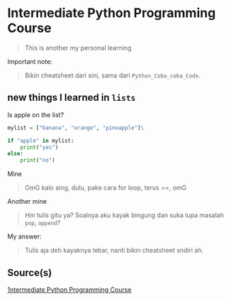# Intermediate Python Programming Course

> This is another my personal learning

Important note:
> Bikin cheatsheet dari sini, sama dari `Python_Coba_coba_Code`.

## new things I learned in `lists`

Is apple on the list?

```python
mylist = ["banana", "orange", "pineapple"]\

if "apple" in mylist:
    print("yes")
else:
    print("no")
```

Mine
> OmG kalo aing, dulu, pake cara for loop, terus ==, omG

Another mine
> Hm tulis gitu ya? Soalnya aku kayak bingung dan suka lupa masalah `pop`, `append`?

My answer:
> Tulis aja deh kayaknya lebar, nanti bikin cheatsheet sndiri ah.

## Source(s)

[1ntermediate Python Programming Course](https://www.youtube.com/watch?v=HGOBQPFzWKo)
